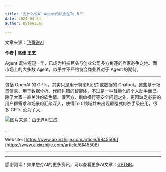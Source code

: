 ```yaml
---

title: '为什么说AI Agent的机会在To B？'
date: 2024-04-24
author: ByteAILab

---
```


文章来源：[飞哥说AI](https://mp.weixin.qq.com/s/Cge9VG_LK2p8s4O29bm9GA)

**作者 | 高佳 王艺**

Agent 诞生短短一年，已成为科技巨头与创业公司多方角逐的兵家必争之地。而市场上的大多数 Agent，似乎并不严格符合商业界对于 Agent 的期待。

---
包括 OpenAI 的 GPTs，其实只是用于特定知识库或数据的 Chatbot。这些基于场景信息、用于数据分析、代码纠错的智能体，不过是一种轻量化的个人助手而已。除了大家一直关注的软色情、假官方、刷单横行等安全问题之外，更因缺乏必要的用户群需求和场景的汇聚深入，使得To C领域并未出现颠覆式的杀手级应用，很多 GPTs 沦为了大...

![图片来源：由无界AI生成](https://appserversrc.8btc.cn/upload/3B33CB85B496C0CB6FBA4C2BD79320AD/1713837494079/FtOA_TmUBeXcv6VAjK265mg5AnG2.png)

...

Website: [https://www.aixinzhijie.com/article/6845506](https://www.aixinzhijie.com/article/6845506)

---
---
感谢阅读！如果您对AI的更多资讯，可以查看更多AI文章：[GPTNB](https://gptnb.com)。